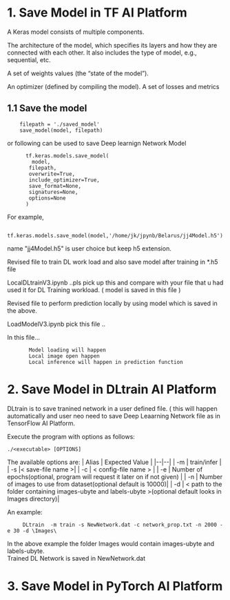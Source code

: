 
# 1. Save Model in TF AI Platform

A Keras model consists of multiple components.

The architecture of the model, which specifies its layers and how they are connected with each other.
It also includes the type of model, e.g., sequential, etc.

A set of weights values (the “state of the model”).

An optimizer (defined by compiling the model). A set of losses and metrics

 ## 1.1 Save the model
 
        filepath = './saved_model'
        save_model(model, filepath)
        
 or following can be used to save Deep learnign Network Model
 
          tf.keras.models.save_model(
            model,
           filepath,
           overwrite=True,
           include_optimizer=True,
           save_format=None,
           signatures=None,
           options=None
          )
For example,

      tf.keras.models.save_model(model,'/home/jk/jpynb/Belarus/jj4Model.h5') 

name "jj4Model.h5" is user choice but keep h5 extension.

Revised file to train DL work load and also save model after training in *.h5 file

 LocalDLtrainV3.ipynb  ..pls pick up this and compare with your file that u had used it for 
 DL Training workload. ( model is saved in this file ) 
 
 
 
 Revised file to perform prediction locally  by using model which is saved in the above.
 
 LoadModelV3.ipynb  pick this file ..  
 
   In this file…
   
           Model loading will happen
           Local image open happen
           Local inference will happen in prediction function 

 
 


# 2. Save Model in DLtrain  AI Platform

  DLtrain is to save tranined network in a user defined file.  ( this will happen automatically and user neo need to 
 save Deep Leaarning Network file as in TensorFlow AI Platform.
 
 
  
  Execute the program with options as follows:
```
./<executable> [OPTIONS]
```
The available options are:
| Alias | Expected Value |
|--|--|
| -m | train/infer |
| -s |\< save-file name \>|
| -c | \< config-file name \> |
| -e | Number of epochs(optional, program will request it later on if not given) |
| -n | Number of images to use from dataset(optional default is 10000)|
| -d | \< path to the folder containing images-ubyte and labels-ubyte \>(optional default looks in Images directory)|


An example: 

         DLtrain  -m train -s NewNetwork.dat -c network_prop.txt -n 2000 -e 30 -d \Images\
 
In the above example the folder Images would contain images-ubyte and labels-ubyte. <br>
Trained DL Network is saved in NewNetwork.dat


 # 3. Save Model in PyTorch AI Platform
